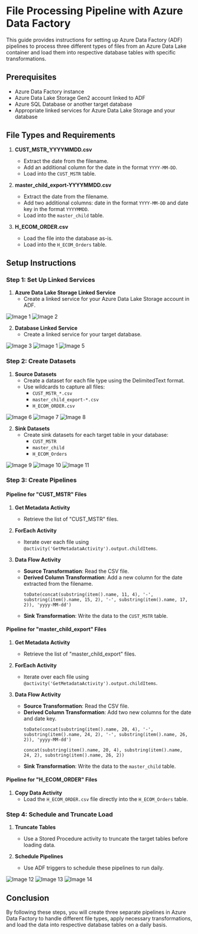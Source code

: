 # File Processing Pipeline with Azure Data Factory

This guide provides instructions for setting up Azure Data Factory (ADF) pipelines to process three different types of files from an Azure Data Lake container and load them into respective database tables with specific transformations.

## Prerequisites

- Azure Data Factory instance
- Azure Data Lake Storage Gen2 account linked to ADF
- Azure SQL Database or another target database
- Appropriate linked services for Azure Data Lake Storage and your database

## File Types and Requirements

1. **CUST_MSTR_YYYYMMDD.csv**
   - Extract the date from the filename.
   - Add an additional column for the date in the format `YYYY-MM-DD`.
   - Load into the `CUST_MSTR` table.

2. **master_child_export-YYYYMMDD.csv**
   - Extract the date from the filename.
   - Add two additional columns: date in the format `YYYY-MM-DD` and date key in the format `YYYYMMDD`.
   - Load into the `master_child` table.

3. **H_ECOM_ORDER.csv**
   - Load the file into the database as-is.
   - Load into the `H_ECOM_Orders` table.

## Setup Instructions

### Step 1: Set Up Linked Services

1. **Azure Data Lake Storage Linked Service**
   - Create a linked service for your Azure Data Lake Storage account in ADF.

![Image 1](/week07/screenshots/7_1.png)
![Image 2](/week07/screenshots/7_2.png)


2. **Database Linked Service**
   - Create a linked service for your target database.

![Image 3](/week07/screenshots/7_3.png)
![Image 1](/week07/screenshots/7_4.png)
![Image 5](/week07/screenshots/7_5.png)


### Step 2: Create Datasets

1. **Source Datasets**
   - Create a dataset for each file type using the DelimitedText format.
   - Use wildcards to capture all files:
     - `CUST_MSTR_*.csv`
     - `master_child_export-*.csv`
     - `H_ECOM_ORDER.csv`

![Image 6](/week07/screenshots/7_6.png)
![Image 7](/week07/screenshots/7_7.png)
![Image 8](/week07/screenshots/7_8.png)

2. **Sink Datasets**
   - Create sink datasets for each target table in your database:
     - `CUST_MSTR`
     - `master_child`
     - `H_ECOM_Orders`

![Image 9](/week07/screenshots/7_9.png)
![Image 10](/week07/screenshots/7_10.png)
![Image 11](/week07/screenshots/7_11.png)

### Step 3: Create Pipelines

#### Pipeline for "CUST_MSTR" Files

1. **Get Metadata Activity**
   - Retrieve the list of "CUST_MSTR" files.

2. **ForEach Activity**
   - Iterate over each file using `@activity('GetMetadataActivity').output.childItems`.

3. **Data Flow Activity**
   - **Source Transformation**: Read the CSV file.
   - **Derived Column Transformation**: Add a new column for the date extracted from the filename.
     ```plaintext
     toDate(concat(substring(item().name, 11, 4), '-', substring(item().name, 15, 2), '-', substring(item().name, 17, 2)), 'yyyy-MM-dd')
     ```
   - **Sink Transformation**: Write the data to the `CUST_MSTR` table.

#### Pipeline for "master_child_export" Files

1. **Get Metadata Activity**
   - Retrieve the list of "master_child_export" files.

2. **ForEach Activity**
   - Iterate over each file using `@activity('GetMetadataActivity').output.childItems`.

3. **Data Flow Activity**
   - **Source Transformation**: Read the CSV file.
   - **Derived Column Transformation**: Add two new columns for the date and date key.
     ```plaintext
     toDate(concat(substring(item().name, 20, 4), '-', substring(item().name, 24, 2), '-', substring(item().name, 26, 2)), 'yyyy-MM-dd')
     ```
     ```plaintext
     concat(substring(item().name, 20, 4), substring(item().name, 24, 2), substring(item().name, 26, 2))
     ```
   - **Sink Transformation**: Write the data to the `master_child` table.

#### Pipeline for "H_ECOM_ORDER" Files

1. **Copy Data Activity**
   - Load the `H_ECOM_ORDER.csv` file directly into the `H_ECOM_Orders` table.

### Step 4: Schedule and Truncate Load

1. **Truncate Tables**
   - Use a Stored Procedure activity to truncate the target tables before loading data.

2. **Schedule Pipelines**
   - Use ADF triggers to schedule these pipelines to run daily.

![Image 12](/week07/screenshots/7_12.jpeg)
![Image 13](/week07/screenshots/7_13.jpeg)
![Image 14](/week07/screenshots/7_14.jpeg)

## Conclusion

By following these steps, you will create three separate pipelines in Azure Data Factory to handle different file types, apply necessary transformations, and load the data into respective database tables on a daily basis.
